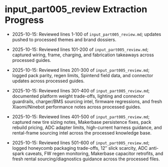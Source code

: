 # input_part005_review Extraction Progress

- 2025-10-15: Reviewed lines 1-100 of `input_part005_review.md`; updates pushed to processed themes and brand dossiers.

- 2025-10-15: Reviewed lines 101-200 of `input_part005_review.md`; captured wiring, frame, charging, and fabrication takeaways across processed guides.
- 2025-10-15: Reviewed lines 201-300 of `input_part005_review.md`; logged pack parity, regen limits, Spintend field data, and connector updates across processed guides.
- 2025-10-15: Reviewed lines 301-400 of `input_part005_review.md`; documented platform weight trade-offs, lighting and connector guardrails, charger/BMS sourcing intel, firmware regressions, and fresh Xiaomi/Ninebot performance notes across processed guides.
- 2025-10-15: Reviewed lines 401-500 of `input_part005_review.md`; captured new tire sizing notes, Makerbase persistence fixes, pack rebuild pricing, ADC adapter limits, high-current harness guidance, and rental-frame sourcing intel across the processed knowledge base.
- 2025-10-15: Reviewed lines 501-600 of `input_part005_review.md`; logged honeycomb packaging trade-offs, 12″ slick scarcity, ADC anti-spark caveats, FW regen monitoring, Makerbase capacitor retrofits, and fresh rental sourcing/diagnostics guidance across the processed files.
